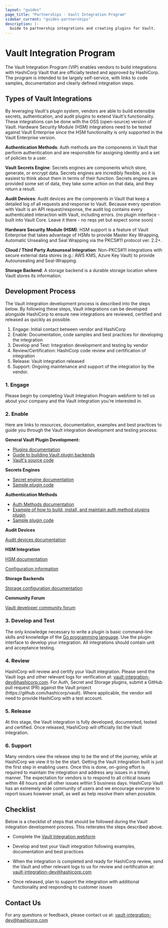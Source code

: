 ```yaml
---
layout: "guides"
page_title: "Partnerships - Vault Integration Program"
sidebar_current: "guides-partnerships"
description: |-
  Guide to partnership integrations and creating plugins for Vault.
---
```


# Vault Integration Program

<p>
 The Vault Integration Program (VIP) enables vendors to build integrations with HashiCorp Vault that are officially tested and approved by HashiCorp. The program is intended to be largely self-service, with links to code samples, documentation and clearly defined integration steps.
</p>

## Types of Vault Integrations

<p>
By leveraging Vault's plugin system, vendors are able to build extensible secrets, authentication, and audit plugins to extend Vault's functionality. These integrations can be done with the OSS (open-source) version of Vault. Hardware Security Module (HSM) integrations need to be tested against Vault Enterprise since the HSM functionality is only supported in the Vault Enterprise version.
</p>

<p>
<strong>Authentication Methods</strong>: Auth methods are the components in Vault that perform authentication and are responsible for assigning identity and a set of policies to a user.
</p>

<p>
<strong>Vault Secrets Engine</strong>: Secrets engines are components which store, generate, or encrypt data. Secrets engines are incredibly flexible, so it is easiest to think about them in terms of their function. Secrets engines are provided some set of data, they take some action on that data, and they return a result.
</p>

<p>
<strong>Audit Devices</strong>: Audit devices are the components in Vault that keep a detailed log of all requests and response to Vault. Because every operation with Vault is an API request/response, the audit log contains every authenticated interaction with Vault, including errors.  (no plugin interface - built into Vault Core. Leave it there - no reqs yet but expect some soon)
</p>

<p>
<strong>
Hardware Security Module (HSM)</strong>: HSM support is a feature of Vault Enterprise that takes advantage of HSMs to provide Master Key Wrapping, Automatic Unsealing and Seal Wrapping via the PKCS#11 protocol ver. 2.2+.
</p>

<p>
<strong>
Cloud / Third Party Autounseal Integration</strong>: Non-PKCS#11 integrations with secure external data stores (e.g.: AWS KMS, Azure Key Vault) to provide Autounsealing and Seal-Wrapping.
</p>

<p>
<strong>
Storage Backend</strong>:  A storage backend is a durable storage location where Vault stores its information.
</p>

<h2>Development Process</h2>

<p>The Vault integration development process is described into the steps below. By following these steps, Vault integrations can be developed alongside HashiCorp to ensure new integrations are reviewed, certified and released as quickly as possible.</p>

<ol type="1">
<li>Engage: Initial contact between vendor and HashiCorp</li>
<li>Enable: Documentation, code samples and best practices for developing the integration</li>
<li>Develop and Test: Integration development and testing by vendor</li>
<li>Review/Certification: HashiCorp code review and certification of integration</li>
<li>Release: Vault integration released</li>
<li>Support: Ongoing maintenance and support of the integration by the vendor.</li>
</ol>

### 1. Engage</h3>
<p>
Please begin by completing Vault Integration Program webform to tell us about your company and the Vault integration you’re interested in.
</p>

### 2. Enable</h3>
<p>
Here are links to resources, documentation, examples and best practices to guide you through the Vault integration development and testing process:
</p>

<p><strong>General Vault Plugin Development:</strong></p>
<ul>
<li><a href="https://www.vaultproject.io/docs/internals/plugins.html">Plugins documentation</a></li>
<li><a href="https://www.vaultproject.io/guides/operations/plugin-backends.html">Guide to building Vault plugin backends</a></li>
<li><a href="https://github.com/hashicorp/vault">Vault's source code</a></li>
</ul>

<p><strong>Secrets Engines</p></strong>
<ul>
<li><a href="https://www.vaultproject.io/docs/secrets/index.html">Secret engine documentation</a></li>
<li><a href="https://github.com/hashicorp/vault-auth-plugin-example">Sample plugin code</a></li>
</ul>

<p><strong>Authentication Methods</strong></p>
<ul>
<li><a href="https://www.vaultproject.io/docs/auth/index.html">Auth Methods documentation</a></li>
<li><a href="https://www.hashicorp.com/blog/building-a-vault-secure-plugin">Example of how to build, install, and maintain auth method plugins plugin</a></li> 
<li><a href="https://github.com/hashicorp/vault-auth-plugin-example">Sample plugin code</a></li>
</ul>

<p><strong>Audit Devices</p></strong>
<p><a href="https://www.vaultproject.io/docs/audit/index.html">Audit devices documentation</a></p>

<p><strong>HSM Integration</strong></p>
<p><a href="https://www.vaultproject.io/docs/enterprise/hsm/index.html">HSM documentation</a></p>
<p><a href="https://www.vaultproject.io/docs/configuration/seal/pkcs11.html">Configuration information</a></p>

<p><strong>Storage Backends</strong></p>
<p><a href="https://www.vaultproject.io/docs/configuration/storage/index.html">Storage configuration documentation</a></p>

<p><strong>Community Forum</strong></p>
<p><a href="https://groups.google.com/forum/#!forum/vault-tool">Vault developer community forum</a></p> 

### 3. Develop and Test </h3>
<p>
The only knowledge necessary to write a plugin is basic command-line skills and knowledge of the <a href="http://www.golang.org">Go programming language</a>.  Use the plugin interface to develop your integration. All integrations should contain unit and acceptance testing.  
</p>

### 4. Review 
<p>
HashiCorp will review and certify your Vault integration. Please send the Vault logs and other relevant logs for verification at: <a href="vault-integration-dev@hashicorp.com">vault-integration-dev@hashicorp.com</a>. For Auth, Secret and Storage plugins, submit a GitHub pull request (PR) against the Vault project (https://github.com/hashicorp/vault). Where applicable, the vendor will need to provide HashiCorp with a test account.
</p>

### 5. Release 
<p>
At this stage, the Vault integration is fully developed, documented, tested and certified. Once released, HashiCorp will officially list the Vault integration.
</p>

### 6. Support
<p>
Many vendors view the release step to be the end of the journey, while at HashiCorp we view it to be the start. Getting the Vault integration built is just the first step in enabling users. Once this is done, on-going effort is required to maintain the integration and address any issues in a timely manner.
The expectation for vendors is to respond to all critical issues within 48 hours and all other issues within 5 business days. HashiCorp Vault has an extremely wide community of users and we encourage everyone to report issues however small, as well as help resolve them when possible.
</p>

## Checklist
<p>Below is a checklist of steps that should be followed during the Vault integration development process. This reiterates the steps described above.</p>
<ul>
<p><li>Complete the <a href="https://docs.google.com/forms/d/e/1FAIpQLSfQL1uj-mL59bd2EyCPI31LT9uvVT-xKyoHAb5FKIwWwwJ1qQ/viewform">Vault Integration webform</a></li></p>
<p><li>Develop and test your Vault integration following examples, documentation and best practices</li></p>
<p><li>When the integration is completed and ready for HashiCorp review, send the Vault and other relevant logs to us for review and certification at: <a href="vault-integration-dev@hashicorp.com">vault-integration-dev@hashicorp.com</a></li></p>
<p><li>Once released, plan to support the integration with additional functionality and responding to customer issues </li></p>
</ul>

## Contact Us
<p>For any questions or feedback, please contact us at: <a href="vault-integration-dev@hashicorp.com">vault-integration-dev@hashicorp.com</a></p>

